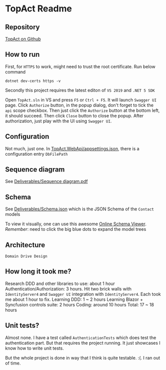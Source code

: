 # TopAct Readme

## Repository
[TopAct on Github](https://github.com/imgen/TopAct)

## How to run
First, for `HTTPS` to work, might need to trust the root certificate. Run below command

	dotnet dev-certs https -v

Secondly this project requires the latest editon of `VS 2019` and `.NET 5 SDK`

Open `TopAct.sln` in VS and press `F5` or `Ctrl + F5`. It will launch `Swagger UI` page. Click `Authorize` button, in the popup dialog, don't forget to tick the `api` scope checkbox. Then just click the `Authorize` button at the bottom left, it should succeed. Then click `Close` button to close the popup. 
After authorization, just play with the UI using `Swagger UI`. 

## Configuration
Not much, just one. In [TopAct.WebApi/appsettings.json](https://github.com/imgen/TopAct/blob/master/TopAct.WebApi/appsettings.json), there is a configuration entry `DbFilePath`

## Sequence diagram
See [Deliverables/Sequence diagram.pdf](https://github.com/imgen/TopAct/blob/master/Deliverables/Sequence%20diagram.pdf)

## Schema
See [Deliverables/Schema.json](https://github.com/imgen/TopAct/blob/master/Deliverables/schema.json) which is the JSON Schema of the `Contact` models

To view it visually, one can use this awesome [Online Schema Viewer](https://navneethg.github.io/jsonschemaviewer/). *Remember*: need to click the big blue dots to expand the model trees

## Architecture

	Domain Drive Design
	
## How long it took me?
 Research DDD and other libraries to use: about 1 hour
 Authentication/Authorization: 3 hours. Hit two brick walls with `IdentityServer4` and `Swagger UI` integration with `IdentityServer4`. Each took me about 1 hour to fix. 
 Learning DDD: 1 ~ 2 hours
 Learning Blazor + Syncfusion controls suite: 2 hours
 Coding: around 10 hours
 Total: 17 ~ 18 hours
 
 ## Unit tests?
 Almost none. I have a test called `AuthenticationTests` which does test the authentication part. But that requires the project running. It just showcases I know how to write unit tests. 
 
 But the whole project is done in way that I think is quite testable. :(. I ran out of time. 